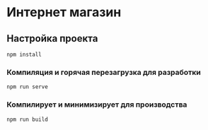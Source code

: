 # Интернет магазин

## Настройка проекта
```
npm install
```

### Компиляция и горячая перезагрузка для разработки
```
npm run serve
```

### Компилирует и минимизирует для производства
```
npm run build
```